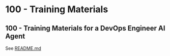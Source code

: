 # 100 - Training Materials

## 100 - Training Materials for a DevOps Engineer AI Agent

See [README.md](./100/README.md)